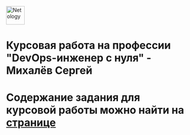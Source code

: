 <img src="https://avatars.githubusercontent.com/u/25052038?s=200&v=4" alt="Netology" width="50" height="50">

#  Курсовая работа на профессии "DevOps-инженер с нуля" - Михалёв Сергей

Содержание задания для курсовой работы можно найти на [странице](https://github.com/netology-code/fops-sysadm-diplom/blob/main/README.md)
==========



